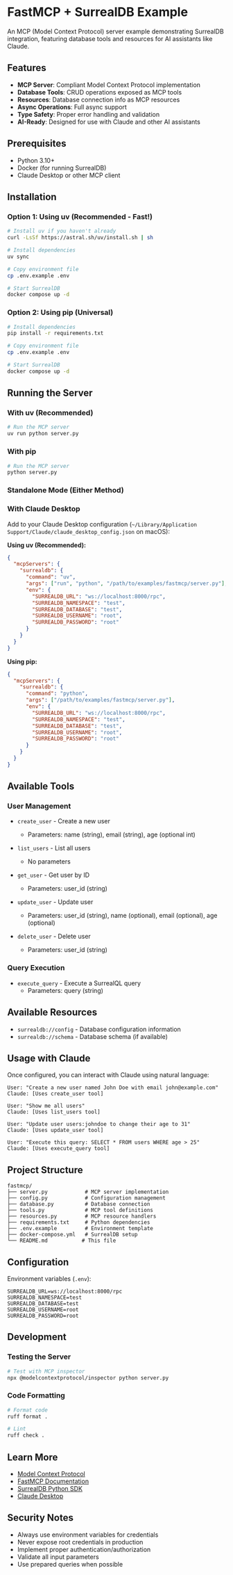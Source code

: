 # FastMCP + SurrealDB Example

An MCP (Model Context Protocol) server example demonstrating SurrealDB integration, featuring database tools and resources for AI assistants like Claude.

## Features

- **MCP Server**: Compliant Model Context Protocol implementation
- **Database Tools**: CRUD operations exposed as MCP tools
- **Resources**: Database connection info as MCP resources
- **Async Operations**: Full async support
- **Type Safety**: Proper error handling and validation
- **AI-Ready**: Designed for use with Claude and other AI assistants

## Prerequisites

- Python 3.10+
- Docker (for running SurrealDB)
- Claude Desktop or other MCP client

## Installation

### Option 1: Using uv (Recommended - Fast!)

```bash
# Install uv if you haven't already
curl -LsSf https://astral.sh/uv/install.sh | sh

# Install dependencies
uv sync

# Copy environment file
cp .env.example .env

# Start SurrealDB
docker compose up -d
```

### Option 2: Using pip (Universal)

```bash
# Install dependencies
pip install -r requirements.txt

# Copy environment file
cp .env.example .env

# Start SurrealDB
docker compose up -d
```

## Running the Server

### With uv (Recommended)

```bash
# Run the MCP server
uv run python server.py
```

### With pip

```bash
# Run the MCP server
python server.py
```

### Standalone Mode (Either Method)

### With Claude Desktop

Add to your Claude Desktop configuration (`~/Library/Application Support/Claude/claude_desktop_config.json` on macOS):

**Using uv (Recommended):**
```json
{
  "mcpServers": {
    "surrealdb": {
      "command": "uv",
      "args": ["run", "python", "/path/to/examples/fastmcp/server.py"],
      "env": {
        "SURREALDB_URL": "ws://localhost:8000/rpc",
        "SURREALDB_NAMESPACE": "test",
        "SURREALDB_DATABASE": "test",
        "SURREALDB_USERNAME": "root",
        "SURREALDB_PASSWORD": "root"
      }
    }
  }
}
```

**Using pip:**
```json
{
  "mcpServers": {
    "surrealdb": {
      "command": "python",
      "args": ["/path/to/examples/fastmcp/server.py"],
      "env": {
        "SURREALDB_URL": "ws://localhost:8000/rpc",
        "SURREALDB_NAMESPACE": "test",
        "SURREALDB_DATABASE": "test",
        "SURREALDB_USERNAME": "root",
        "SURREALDB_PASSWORD": "root"
      }
    }
  }
}
```

## Available Tools

### User Management

- `create_user` - Create a new user
  - Parameters: name (string), email (string), age (optional int)
  
- `list_users` - List all users
  - No parameters
  
- `get_user` - Get user by ID
  - Parameters: user_id (string)
  
- `update_user` - Update user
  - Parameters: user_id (string), name (optional), email (optional), age (optional)
  
- `delete_user` - Delete user
  - Parameters: user_id (string)

### Query Execution

- `execute_query` - Execute a SurrealQL query
  - Parameters: query (string)

## Available Resources

- `surrealdb://config` - Database configuration information
- `surrealdb://schema` - Database schema (if available)

## Usage with Claude

Once configured, you can interact with Claude using natural language:

```
User: "Create a new user named John Doe with email john@example.com"
Claude: [Uses create_user tool]

User: "Show me all users"
Claude: [Uses list_users tool]

User: "Update user users:johndoe to change their age to 31"
Claude: [Uses update_user tool]

User: "Execute this query: SELECT * FROM users WHERE age > 25"
Claude: [Uses execute_query tool]
```

## Project Structure

```
fastmcp/
├── server.py            # MCP server implementation
├── config.py            # Configuration management
├── database.py          # Database connection
├── tools.py             # MCP tool definitions
├── resources.py         # MCP resource handlers
├── requirements.txt     # Python dependencies
├── .env.example         # Environment template
├── docker-compose.yml   # SurrealDB setup
└── README.md           # This file
```

## Configuration

Environment variables (`.env`):

```
SURREALDB_URL=ws://localhost:8000/rpc
SURREALDB_NAMESPACE=test
SURREALDB_DATABASE=test
SURREALDB_USERNAME=root
SURREALDB_PASSWORD=root
```

## Development

### Testing the Server

```bash
# Test with MCP inspector
npx @modelcontextprotocol/inspector python server.py
```

### Code Formatting

```bash
# Format code
ruff format .

# Lint
ruff check .
```

## Learn More

- [Model Context Protocol](https://modelcontextprotocol.io/)
- [FastMCP Documentation](https://github.com/jlowin/fastmcp)
- [SurrealDB Python SDK](https://surrealdb.com/docs/sdk/python)
- [Claude Desktop](https://claude.ai/desktop)

## Security Notes

- Always use environment variables for credentials
- Never expose root credentials in production
- Implement proper authentication/authorization
- Validate all input parameters
- Use prepared queries when possible

